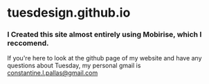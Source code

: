 # tuesdesign.github.io
### I Created this site almost entirely using Mobirise, which I reccomend.
If you're here to look at the github page of my website and have any questions about Tuesday, my personal gmail is constantine.l.pallas@gmail.com
